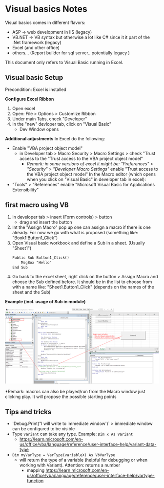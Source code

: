 # Visual basics Notes

Visual basics comes in different flavors: 
- ASP -> web development in IIS (legacy)
- VB.NET -> VB syntax but otherwise a lot like C# since it it part of the .Net framework (legacy)
- Excel (and other office)
- others... (Report builder for sql server.. potentially legacy )

This document only refers to Visual Basic running in Excel. 

## Visual basic Setup

Precondition: Excel is installed

**Configure Excel Ribbon**
1. Open excel
2. Open: File > Options > Customize Ribbon
3. Under main Tabs, check "Developer"
4. In the "new" devloper tab, click on "Visual Basic"
    - Dev Window opens

**Additional adjustments**
In Excel do the following: 
- Enable "VBA project object model"
    - in Developer tab > Macro Security > Macro Settings > check "Trust access to the "Trust access to the VBA project object model"
        -  *Remark: in some versions of excel it might be: "Preferences" > "Security" > "Developer Macro Settings"*
enable "Trust access to the VBA project object model"
In the Macro editor (which opens when you click on "Visual Basic" in developer tab in excel): 
- "Tools" > "References" enable "Microsoft Visual Basic for Applications Extensibility"

## first macro using VB
1. In developer tab > insert (Form controls) > button
    - drag and insert the button
2. Int the "Assign Macro" pop up one can assign a macro if there is one already. For now we go with what is proposed (something like: "Book1!Button1_Click")
3. Open Visual basic workbook and define a Sub in a sheet. (Usually "Sheet1")
    ```
    Public Sub Button1_Click()
        MsgBox "Hello"
    End Sub
    ```
4. Go back to the excel sheet, right click on the button > Assign Macro and choose the Sub defined before. It should be in the list to choose from with a name like: "Sheet1.Button1_Click" (depends on the names of the sheet and the Sub)


**Example (incl. usage of Sub in module)**

![VB example](VbInExcel.png)


*Remark: macros can also be played/run from the Macro window just clicking play. It will propose the possible starting points


## Tips and tricks
- 'Debug.Print("I will write to immediate window')` > immediate window can be configured to be visible
- Type `Variant` can take any type. Example: `Dim x As Variant`
    - https://learn.microsoft.com/en-us/office/vba/language/reference/user-interface-help/variant-data-type
- `Dim myVarType = VarType(variableX) As VbVarType`
    - will return the type of a variable (helpful for debugging or when working with Variant). Attention: returns a number
        - mapping https://learn.microsoft.com/en-us/office/vba/language/reference/user-interface-help/vartype-function